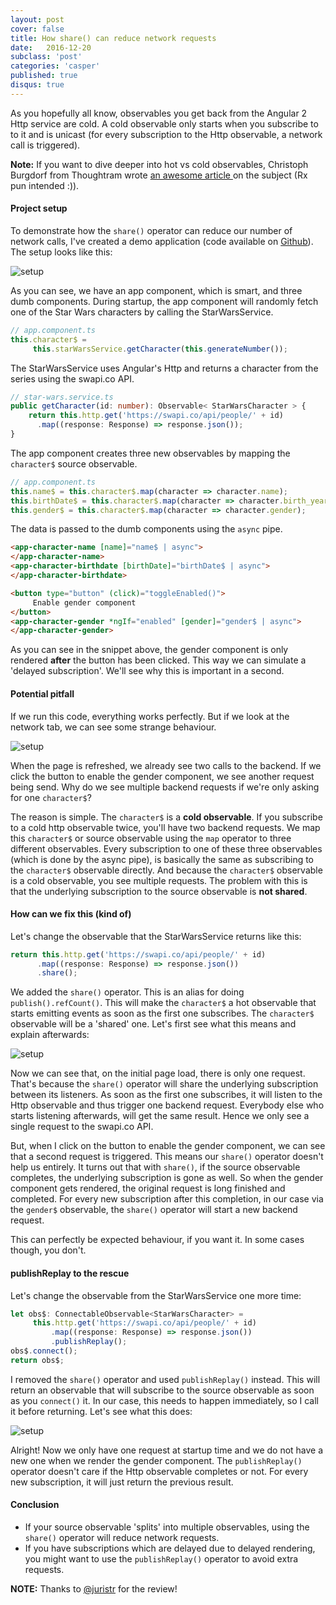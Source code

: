 ```yaml
---
layout: post
cover: false
title: How share() can reduce network requests
date:   2016-12-20
subclass: 'post'
categories: 'casper'
published: true
disqus: true
---
```

As you hopefully all know, observables you get back from the Angular 2 Http service are cold. A cold observable only starts when you subscribe to to it and is unicast (for every subscription to the Http observable, a network call is triggered).

**Note:** If you want to dive deeper into hot vs cold observables, Christoph Burgdorf from Thoughtram wrote <a href="http://blog.thoughtram.io/angular/2016/06/16/cold-vs-hot-observables.html" target="_blank">an awesome article </a> on the subject (Rx pun intended :)).

#### Project setup

To demonstrate how the `share()` operator can reduce our number of network calls, I've created a demo application (code available on <a href="https://github.com/KwintenP/save-netwerk-requests-with-share" target="_blank">Github</a>). The setup looks like this:

![setup](https://www.dropbox.com/s/d87po1zbp2ri11u/Screenshot%202016-12-15%2020.08.33.png?raw=1)

As you can see, we have an app component, which is smart, and three dumb components. During startup, the app component will randomly fetch one of the Star Wars characters by calling the StarWarsService.

```typescript
// app.component.ts
this.character$ =
     this.starWarsService.getCharacter(this.generateNumber());
```

The StarWarsService uses Angular's Http and returns a character from the series using the swapi.co API.

```typescript
// star-wars.service.ts
public getCharacter(id: number): Observable< StarWarsCharacter > {
    return this.http.get('https://swapi.co/api/people/' + id)
      .map((response: Response) => response.json());
}
```


The app component creates three new observables by mapping the `character$` source observable.

```typescript
// app.component.ts
this.name$ = this.character$.map(character => character.name);
this.birthDate$ = this.character$.map(character => character.birth_year);
this.gender$ = this.character$.map(character => character.gender);
```

The data is passed to the dumb components using the `async` pipe.

```html
<app-character-name [name]="name$ | async">
</app-character-name>
<app-character-birthdate [birthDate]="birthDate$ | async">
</app-character-birthdate>

<button type="button" (click)="toggleEnabled()">
     Enable gender component
</button>
<app-character-gender *ngIf="enabled" [gender]="gender$ | async">
</app-character-gender>
```

As you can see in the snippet above, the gender component is only rendered **after** the button has been clicked. This way we can simulate a 'delayed subscription'. We'll see why this is important in a second.

#### Potential pitfall
If we run this code, everything works perfectly. But if we look at the network tab, we can see some strange behaviour.

![setup](https://www.dropbox.com/s/j5etmgqz668v4wp/Dec-15-2016%2020-00-10.gif?raw=1)

When the page is refreshed, we already see two calls to the backend. If we click the button to enable the gender component, we see another request being send. Why do we see multiple backend requests if we're only asking for one `character$`?

The reason is simple. The `character$` is a **cold observable**. If you subscribe to a cold http observable twice, you'll have two backend requests.
We map this `character$` or source observable using the `map` operator to three different observables. Every subscription to one of these three observables (which is done by the async pipe), is basically the same as subscribing to the `character$` observable directly. And because the `character$` observable is a cold observable, you see multiple requests.
The problem with this is that the underlying subscription to the source observable is **not shared**.

#### How can we fix this (kind of)

Let's change the observable that the StarWarsService returns like this:

```typescript
return this.http.get('https://swapi.co/api/people/' + id)
      .map((response: Response) => response.json())
      .share();
```

We added the `share()` operator. This is an alias for doing `publish().refCount()`. This will make the `character$` a hot observable that starts emitting events as soon as the first one subscribes. The `character$` observable will be a 'shared' one. Let's first see what this means and explain afterwards:

![setup](https://www.dropbox.com/s/o3i03kudmutt1gk/Dec-15-2016%2019-57-47.gif?raw=1)

Now we can see that, on the initial page load, there is only one request. That's because the `share()` operator will share the underlying subscription between its listeners. As soon as the first one subscribes, it will listen to the Http observable and thus trigger one backend request. Everybody else who starts listening afterwards, will get the same result. Hence we only see a single request to the swapi.co API.


But, when I click on the button to enable the gender component, we can see that a second request is triggered. This means our `share()` operator doesn't help us entirely. It turns out that with `share()`, if the source observable completes, the underlying subscription is gone as well. So when the gender component gets rendered, the original request is long finished and completed. For every new subscription after this completion, in our case via the `gender$` observable, the `share()` operator will start a new backend request.

This can perfectly be expected behaviour, if you want it. In some cases though, you don't.

#### publishReplay to the rescue

Let's change the observable from the StarWarsService one more time:

```typescript
let obs$: ConnectableObservable<StarWarsCharacter> =
     this.http.get('https://swapi.co/api/people/' + id)
         .map((response: Response) => response.json())
         .publishReplay();
obs$.connect();
return obs$;
```

I removed the `share()` operator and used `publishReplay()` instead. This will return an observable that will subscribe to the source observable as soon as you `connect()` it. In our case, this needs to happen immediately, so I call it before returning.
Let's see what this does:

![setup](https://www.dropbox.com/s/5j4381vj8439dbb/Dec-15-2016%2019-55-20.gif?raw=1)

Alright! Now we only have one request at startup time and we do not have a new one when we render the gender component. The `publishReplay()` operator doesn't care if the Http observable completes or not. For every new subscription, it will just return the previous result.

#### Conclusion

* If your source observable 'splits' into multiple observables, using the `share()` operator will reduce network requests.
* If you have subscriptions which are delayed due to delayed rendering, you might want to use the `publishReplay()` operator to avoid extra requests.

**NOTE:** Thanks to <a href="https://twitter.com/juristr">@juristr</a> for the review!







